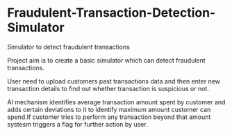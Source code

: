# Fraudulent-Transaction-Detection-Simulator

Simulator to detect fraudulent transactions

Project aim is to create a basic simulator which can detect fraudulent transactions.

User need to upload customers past transactions data and then enter new transaction details to find out whether transaction is suspicious or not.

AI mechanism identifies average transaction amount spent by customer and adds certain deviations to it to identify maximum amount customer can spend.If customer tries to perform any transaction beyond that amount systesm triggers a flag for further action by user.
